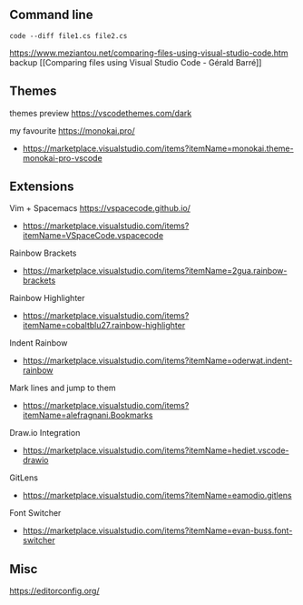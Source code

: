## Command line
`code --diff file1.cs file2.cs`

https://www.meziantou.net/comparing-files-using-visual-studio-code.htm
backup [[Comparing files using Visual Studio Code - Gérald Barré]]

## Themes

themes preview
https://vscodethemes.com/dark

my favourite
https://monokai.pro/
- https://marketplace.visualstudio.com/items?itemName=monokai.theme-monokai-pro-vscode

## Extensions
Vim + Spacemacs https://vspacecode.github.io/
- https://marketplace.visualstudio.com/items?itemName=VSpaceCode.vspacecode

Rainbow Brackets
- https://marketplace.visualstudio.com/items?itemName=2gua.rainbow-brackets

Rainbow Highlighter
- https://marketplace.visualstudio.com/items?itemName=cobaltblu27.rainbow-highlighter

Indent Rainbow
- https://marketplace.visualstudio.com/items?itemName=oderwat.indent-rainbow

Mark lines and jump to them
- https://marketplace.visualstudio.com/items?itemName=alefragnani.Bookmarks

Draw.io Integration
- https://marketplace.visualstudio.com/items?itemName=hediet.vscode-drawio

GitLens
- https://marketplace.visualstudio.com/items?itemName=eamodio.gitlens

Font Switcher
- https://marketplace.visualstudio.com/items?itemName=evan-buss.font-switcher

## Misc

https://editorconfig.org/
